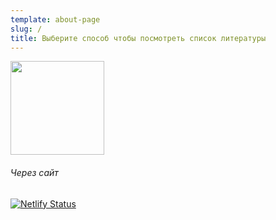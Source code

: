 ```yaml
---
template: about-page
slug: /
title: Выберите способ чтобы посмотреть список литературы 
---
```

<a href="/homework"><img src="/assets/www_png_1542359.png" width="150px"></a>
<h6>Через сайт</h6>


[![Netlify Status](https://api.netlify.com/api/v1/badges/29642afc-c00d-4ac8-b703-c5018f066cf6/deploy-status)](https://app.netlify.com/sites/listofliteraturestolin/deploys)
